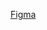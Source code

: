 [Figma](<https://www.figma.com/design/sHmw3EnzK5eIEeWrIAxDL7/Formul%C3%A1rio-de-matr%C3%ADcula-(Community)-(Copy)?m=auto&t=FI0C6ZmJBRxlQEV2-6>)
